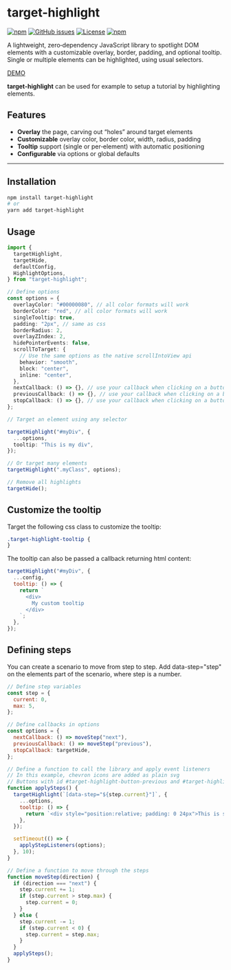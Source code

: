 # target-highlight

[![npm](https://img.shields.io/npm/v/target-highlight)](https://github.com/graphieros/target-highlight)
[![GitHub issues](https://img.shields.io/github/issues/graphieros/target-highlight)](https://github.com/graphieros/target-highlight/issues)
[![License](https://img.shields.io/badge/license-MIT-green)](https://github.com/graphieros/target-highlight?tab=MIT-1-ov-file#readme)
[![npm](https://img.shields.io/npm/dt/target-highlight)](https://github.com/graphieros/target-highlight)

A lightweight, zero‑dependency JavaScript library to spotlight DOM elements with a customizable overlay, border, padding, and optional tooltip. Single or multiple elements can be highlighted, using usual selectors.

[DEMO](https://target-highlight.graphieros.com)

**target-highlight** can be used for example to setup a tutorial by highlighting elements.

## Features

- **Overlay** the page, carving out “holes” around target elements
- **Customizable** overlay color, border color, width, radius, padding
- **Tooltip** support (single or per‑element) with automatic positioning
- **Configurable** via options or global defaults

---

## Installation

```bash
npm install target-highlight
# or
yarn add target-highlight
```

## Usage

```ts
import {
  targetHighlight,
  targetHide,
  defaultConfig,
  HighlightOptions,
} from "target-highlight";

// Define options
const options = {
  overlayColor: "#00000080", // all color formats will work
  borderColor: "red", // all color formats will work
  singleTooltip: true,
  padding: "2px", // same as css
  borderRadius: 2,
  overlayZIndex: 2,
  hidePointerEvents: false,
  scrollToTarget: {
    // Use the same options as the native scrollIntoView api
    behavior: "smooth",
    block: "center",
    inline: "center",
  },
  nextCallback: () => {}, // use your callback when clicking on a button with an id of target-highlight-button-previous
  previousCallback: () => {}, // use your callback when clicking on a button with an id of target-highlight-button-previous
  stopCallback: () => {}, // use your callback when clicking on a button with an id of target-highlight-button-stop
};

// Target an element using any selector

targetHighlight("#myDiv", {
  ...options,
  tooltip: "This is my div",
});

// Or target many elements
targetHighlight(".myClass", options);

// Remove all highlights
targetHide();
```

## Customize the tooltip

Target the following css class to customize the tooltip:

```css
.target-highlight-tooltip {
}
```

The tooltip can also be passed a callback returning html content:

```js
targetHighlight("#myDiv", {
  ...config,
  tooltip: () => {
    return `
      <div>
        My custom tooltip
      </div>
    `;
  },
});
```

## Defining steps

You can create a scenario to move from step to step.
Add data-step="step" on the elements part of the scenario, where step is a number.

```js
// Define step variables
const step = {
  current: 0,
  max: 5,
};

// Define callbacks in options
const options = {
  nextCallback: () => moveStep("next"),
  previousCallback: () => moveStep("previous"),
  stopCallback: targetHide,
};

// Define a function to call the library and apply event listeners
// In this example, chevron icons are added as plain svg
// Buttons with id #target-highlight-button-previous and #target-highlight-button-next will be recognized by the library, and events attached to them.
function applySteps() {
  targetHighlight(`[data-step="${step.current}"]`, {
    ...options,
    tooltip: () => {
      return `<div style="position:relative; padding: 0 24px">This is step ${step.value}</div><button id="target-highlight-button-previous" style="position: absolute; top: 50%; left: 0; transform: translateY(-50%)">${chevronLeftIcon}</button><button id="target-highlight-button-next" style="position: absolute; top: 50%; right: 0; transform: translateY(-50%)">${chevronRightIcon}</button>`;
    },
  });

  setTimeout(() => {
    applyStepListeners(options);
  }, 10);
}

// Define a function to move through the steps
function moveStep(direction) {
  if (direction === "next") {
    step.current += 1;
    if (step.current > step.max) {
      step.current = 0;
    }
  } else {
    step.current -= 1;
    if (step.current < 0) {
      step.current = step.max;
    }
  }
  applySteps();
}
```
